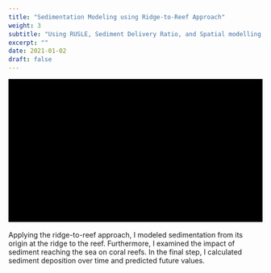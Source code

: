 ```yaml
---
title: "Sedimentation Modeling using Ridge-to-Reef Approach"
weight: 3
subtitle: "Using RUSLE, Sediment Delivery Ratio, and Spatial modelling."
excerpt: ""
date: 2021-01-02
draft: false
---
```


![Sedimentation modelling](r2r.gif)

Applying the ridge-to-reef approach, I modeled sedimentation from its origin at the ridge to the reef. Furthermore, I examined the impact of sediment reaching the sea on coral reefs. In the final step, I calculated sediment deposition over time and predicted future values.
